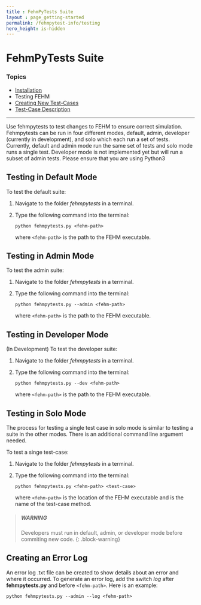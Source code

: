 ```yaml
---
title : FehmPyTests Suite
layout : page_getting-started
permalink: /fehmpytest-info/testing
hero_height: is-hidden
---
```


# FehmPyTests Suite

### Topics

* [Installation](/FEHM/getting-started/fehmpytest-info/install)
* Testing FEHM
* [Creating New Test-Cases](/FEHM/getting-started/fehmpytest-info/newtest)
* [Test-Case Description](/FEHM/getting-started/fehmpytest-info/testdesc)

---


Use fehmpytests to test changes to FEHM to ensure correct simulation. Fehmpytests can be run in four different modes, default, admin, developer (currently in development), and solo which each run a set of tests. Currently, default and admin mode run the same set of tests and solo mode runs a single test. Developer mode is not implemented yet but will run a subset of admin tests. Please ensure that you are using Python3

## Testing in Default Mode

To test the default suite:

1. Navigate to the folder *fehmpytests* in a terminal.
2. Type the following command into the terminal:

   ``python fehmpytests.py <fehm-path>``
       
   where ```<fehm-path>``` is the path to the FEHM executable.

## Testing in Admin Mode

To test the admin suite:

1. Navigate to the folder *fehmpytests* in a terminal.
2. Type the following command into the terminal:

   ``python fehmpytests.py --admin <fehm-path>``
   
   where ```<fehm-path>``` is the path to the FEHM executable.
   
## Testing in Developer Mode

(In Development) To test the developer suite:

1. Navigate to the folder *fehmpytests* in a terminal.
2. Type the following command into the terminal:

   ``python fehmpytests.py --dev <fehm-path>``
   
   where ```<fehm-path>``` is the path to the FEHM executable.
                
## Testing in Solo Mode

The process for testing a single test case in solo mode is similar to testing 
a suite in the other modes. There is an additional command line argument needed.
 
To test a singe test-case:

1. Navigate to the folder *fehmpytests* in a terminal.
2. Type the following command into the terminal:

   ``python fehmpytests.py <fehm-path> <test-case>``
     
   where ```<fehm-path>``` is the location of the FEHM executable and <test-case> 
   is the name of the test-case method.
   
> ##### WARNING
>
> Developers must run in default, admin, or developer mode before commiting new code. 
{: .block-warning}


## Creating an Error Log

An error log .txt file can be created to show details about an error and where 
it occurred. To generate an error log, add the switch *log* after 
**fehmpytests.py** and before ```<fehm-path>```. Here is an example:

``python fehmpytests.py --admin --log <fehm-path>``


